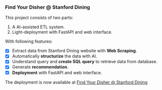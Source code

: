 ### Find Your Disher @ Stanford Dining
This project consists of two parts:
1. A AI-assisted ETL system.
2. Light-deployment with FastAPI and web interface.

With following features:
- [x] Extract data from Stanford Dining website with **Web Scraping**.
- [x] Automatically **structurize** the data with AI.
- [x] Understand query and **create SQL query** to retrieve data from database.
- [x] Generate **recommendation**.
- [x] **Deployment** with FastAPI and web interface.

The deployment is now available at [Find Your Disher @ Stanford Dining](https://fastapi-app-902489793845.us-central1.run.app/)